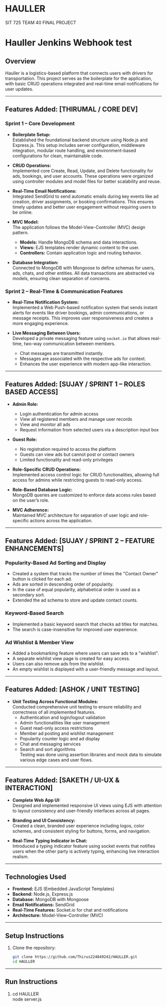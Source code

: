 # HAULLER  
SIT 725 TEAM 40 FINAL PROJECT  

# Hauller Jenkins Webhook test

## Overview

Hauller is a logistics-based platform that connects users with drivers for transportation. This project serves as the boilerplate for the application, with basic CRUD operations integrated and real-time email notifications for user updates.

---

## Features Added: [THIRUMAL / CORE DEV]

### Sprint 1 – Core Development

- **Boilerplate Setup:**  
  Established the foundational backend structure using Node.js and Express.js. This setup includes server configuration, middleware integration, modular route handling, and environment-based configurations for clean, maintainable code.

- **CRUD Operations:**  
  Implemented core Create, Read, Update, and Delete functionality for ads, bookings, and user accounts. These operations were organized using controller modules and model files for better scalability and reuse.

- **Real-Time Email Notifications:**  
  Integrated SendGrid to send automatic emails during key events like ad creation, driver assignments, or booking confirmations. This ensures timely updates and better user engagement without requiring users to be online.

- **MVC Model:**  
  The application follows the Model-View-Controller (MVC) design pattern.  
  - **Models:** Handle MongoDB schema and data interactions.  
  - **Views:** EJS templates render dynamic content to the user.  
  - **Controllers:** Contain application logic and routing behavior.

- **Database Integration:**  
  Connected to MongoDB with Mongoose to define schemas for users, ads, chats, and other entities. All data transactions are abstracted via models, ensuring clean separation of concerns.

### Sprint 2 – Real-Time & Communication Features

- **Real-Time Notification System:**  
  Implemented a Web Push-based notification system that sends instant alerts for events like driver bookings, admin communications, or message receipts. This improves user responsiveness and creates a more engaging experience.

- **Live Messaging Between Users:**  
  Developed a private messaging feature using `socket.io` that allows real-time, two-way communication between members.  
  - Chat messages are transmitted instantly.  
  - Messages are associated with the respective ads for context.  
  - Enhances the user experience with modern app-like interaction.

---

## Features Added: [SUJAY / SPRINT 1 – ROLES BASED ACCESS]

- **Admin Role:**  
  - Login authentication for admin access  
  - View all registered members and manage user records  
  - View and monitor all ads  
  - Request information from selected users via a description input box  

- **Guest Role:**  
  - No registration required to access the platform  
  - Guests can view ads but cannot post or contact owners  
  - Limited functionality and read-only privileges  

- **Role-Specific CRUD Operations:**  
  Implemented access control logic for CRUD functionalities, allowing full access for admins while restricting guests to read-only access.

- **Role-Based Database Logic:**  
  MongoDB queries are customized to enforce data access rules based on the user’s role.

- **MVC Adherence:**  
  Maintained MVC architecture for separation of user logic and role-specific actions across the application.

---

## Features Added: [SUJAY / SPRINT 2 – FEATURE ENHANCEMENTS]

### Popularity-Based Ad Sorting and Display

- Created a system that tracks the number of times the "Contact Owner" button is clicked for each ad.  
- Ads are sorted in descending order of popularity.  
- In the case of equal popularity, alphabetical order is used as a secondary sort.  
- Extended the ad schema to store and update contact counts.

### Keyword-Based Search

- Implemented a basic keyword search that checks ad titles for matches.  
- The search is case-insensitive for improved user experience.

### Ad Wishlist & Member View

- Added a bookmarking feature where users can save ads to a "wishlist".  
- A separate wishlist view page is created for easy access.  
- Users can also remove ads from the wishlist.  
- An empty wishlist is displayed with a user-friendly message and layout.

---

## Features Added: [ASHOK / UNIT TESTING]

- **Unit Testing Across Functional Modules:**  
  Conducted comprehensive unit testing to ensure reliability and correctness of all implemented features.  
  - Authentication and login/logout validation  
  - Admin functionalities like user management  
  - Guest read-only access restrictions  
  - Member ad posting and wishlist management  
  - Popularity counter logic and ad display  
  - Chat and messaging services  
  - Search and sort algorithms  
  Testing was done using assertion libraries and mock data to simulate various edge cases and user flows.

---

## Features Added: [SAKETH / UI-UX & INTERACTION]

- **Complete Web App UI:**  
  Designed and implemented responsive UI views using EJS with attention to layout consistency and user-friendly interfaces across all pages.

- **Branding and UI Consistency:**  
  Created a clean, branded user experience including logos, color schemes, and consistent styling for buttons, forms, and navigation.

- **Real-Time Typing Indicator in Chat:**  
  Introduced a typing indicator feature using socket events that notifies users when the other party is actively typing, enhancing live interaction realism.

---

## Technologies Used

- **Frontend:** EJS (Embedded JavaScript Templates)  
- **Backend:** Node.js, Express.js  
- **Database:** MongoDB with Mongoose  
- **Email Notifications:** SendGrid  
- **Real-Time Features:** Socket.io for chat and notifications  
- **Architecture:** Model-View-Controller (MVC)

---

## Setup Instructions

1. Clone the repository:  
   ```bash
   git clone https://github.com/Thirus224849242/HAULLER.git  
   cd HAULLER  
   
---

## Run Instructions

1.   cd HAULLER  
     node server.js
      

